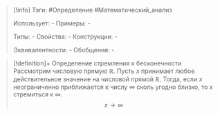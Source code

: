 > [!info]
> Тэги: #Определение #Математический_анализ   
> 
> Использует: *-*
> Примеры: *-*
> 
> Типы: *-*
> Свойства: *-*
> Конструкции: *-*
> 
> Эквивалентности: *-*
> Обобщения: *-*

> [!definition]+ Определение стремления к бесконечности
> Рассмотрим числовую прямую $\mathbb R$. Пусть $x$ принимает любое действительное значение на числовой прямой $\mathbb R$. Тогда, если $x$ неограниченно приближается к числу $\infty$ сколь угодно близко, то $x$ стремиться к $\infty$. $$x \to \infty$$